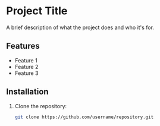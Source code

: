# Project Title

A brief description of what the project does and who it's for.

## Features

- Feature 1
- Feature 2
- Feature 3

## Installation

1. Clone the repository:
   ```bash
   git clone https://github.com/username/repository.git
